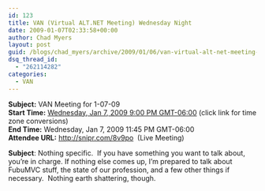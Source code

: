 ```yaml
---
id: 123
title: VAN (Virtual ALT.NET Meeting) Wednesday Night
date: 2009-01-07T02:33:58+00:00
author: Chad Myers
layout: post
guid: /blogs/chad_myers/archive/2009/01/06/van-virtual-alt-net-meeting-wednesday-night.aspx
dsq_thread_id:
  - "262114282"
categories:
  - VAN
---
```

**Subject:** VAN Meeting for 1-07-09   
**Start Time:** [Wednesday, Jan 7, 2009 9:00 PM GMT-06:00](http://www.timeanddate.com/worldclock/converter.html?year=2009&month=1&day=7&hour=21&min=0&sec=0&p1=24&p2=0) (click link for time zone conversions)   
**End Time:** Wednesday, Jan 7, 2009 11:45 PM GMT-06:00   
**Attendee URL:** <http://snipr.com/8v9po>&#160; (Live Meeting)

**Subject**: Nothing specific.&#160; If you have something you want to talk about, you’re in charge. If nothing else comes up, I’m prepared to talk about FubuMVC stuff, the state of our profession, and a few other things if necessary.&#160; Nothing earth shattering, though.